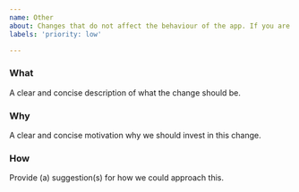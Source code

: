 ```yaml
---
name: Other
about: Changes that do not affect the behaviour of the app. If you are not a member of the Technicie, there is a very high chance that you should not use this template
labels: 'priority: low'

---
```


<!--

Please add the appropriate label for what change should be made:
docs: changes to the documentation)
refactor: refactoring production code, eg. renaming a variable or rewriting a function
test: adding missing tests, refactoring tests; no production code change
chore: updating poetry etc; no production code change

-->

### What
A clear and concise description of what the change should be.

### Why
A clear and concise motivation why we should invest in this change.

### How
Provide (a) suggestion(s) for how we could approach this.
